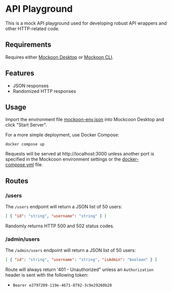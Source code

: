 # API Playground
This is a mock API playground used for developing robust API wrappers and
other HTTP-related code.

## Requirements
Requires either [Mockoon Desktop](https://mockcoon.com/download) or
[Mockoon CLI](https://hub.docker.com/r/mockoon/cli).

## Features
- JSON responses
- Randomized HTTP responses

## Usage
Import the environment file [mockoon-env.json](mockoon-env.json) into Mockcoon Desktop and click "Start Server".


For a more simple deployment, use Docker Compose:
```shell
docker compose up
```

Requests will be served at http://localhost:3000 unless another port is specified
in the Mockcoon environment settings or the [docker-compose.yml](docker-compose.yml) file.

## Routes

### /users
The `/users` endpoint will return a JSON list of 50 users:
```json
[ { "id": "string", "username": "string" } ]
```

Randomly returns HTTP 500 and 502 status codes.

### /admin/users
The `/admin/users` endpoint will return a JSON list of 50 users:
```json
[ { "id": "string", "username": "string", "isAdmin": "boolean" } ]
```

Route will always return '401 - Unauthorized" unless an `Authorization` header
is sent with the following token:
- `Bearer e3797209-119e-4671-8792-3c9e29260b28`
